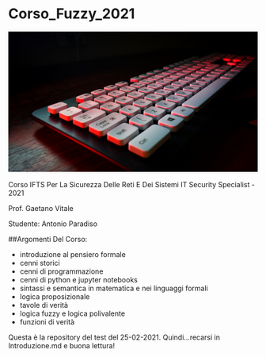 # Corso_Fuzzy_2021


![](Keyboard.jpg)


Corso IFTS Per La Sicurezza Delle Reti E Dei Sistemi IT Security Specialist - 2021

Prof. Gaetano Vitale

Studente: Antonio Paradiso

##Argomenti Del Corso:
* introduzione al pensiero formale
* cenni storici
* cenni di programmazione
* cenni di python e jupyter notebooks
* sintassi e semantica in matematica e nei linguaggi formali
* logica proposizionale
* tavole di verità
* logica fuzzy e logica polivalente
* funzioni di verità

Questa è la repository del test del 25-02-2021. 
Quindi...recarsi in Introduzione.md e buona lettura!
